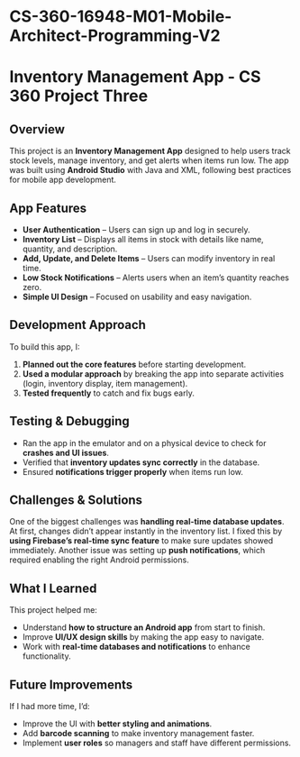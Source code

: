 # CS-360-16948-M01-Mobile-Architect-Programming-V2

# Inventory Management App - CS 360 Project Three  

## Overview  
This project is an **Inventory Management App** designed to help users track stock levels, manage inventory, and get alerts when items run low. The app was built using **Android Studio** with Java and XML, following best practices for mobile app development.  

## App Features  
- **User Authentication** – Users can sign up and log in securely.  
- **Inventory List** – Displays all items in stock with details like name, quantity, and description.  
- **Add, Update, and Delete Items** – Users can modify inventory in real time.  
- **Low Stock Notifications** – Alerts users when an item’s quantity reaches zero.  
- **Simple UI Design** – Focused on usability and easy navigation.  

## Development Approach  
To build this app, I:  
1. **Planned out the core features** before starting development.  
2. **Used a modular approach** by breaking the app into separate activities (login, inventory display, item management).  
3. **Tested frequently** to catch and fix bugs early.  

## Testing & Debugging  
- Ran the app in the emulator and on a physical device to check for **crashes and UI issues**.  
- Verified that **inventory updates sync correctly** in the database.  
- Ensured **notifications trigger properly** when items run low.  

## Challenges & Solutions  
One of the biggest challenges was **handling real-time database updates**. At first, changes didn’t appear instantly in the inventory list. I fixed this by **using Firebase’s real-time sync feature** to make sure updates showed immediately. Another issue was setting up **push notifications**, which required enabling the right Android permissions.  

## What I Learned  
This project helped me:  
- Understand **how to structure an Android app** from start to finish.  
- Improve **UI/UX design skills** by making the app easy to navigate.  
- Work with **real-time databases and notifications** to enhance functionality.  

## Future Improvements  
If I had more time, I’d:  
- Improve the UI with **better styling and animations**.  
- Add **barcode scanning** to make inventory management faster.  
- Implement **user roles** so managers and staff have different permissions.  

